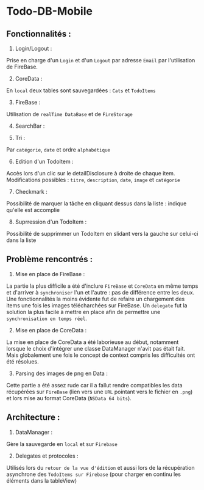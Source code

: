 # Todo-DB-Mobile

## Fonctionnalités :

1. Login/Logout :

Prise en charge d'un `Login` et d'un `Logout` par adresse `Email` par l'utilisation de FireBase.

2. CoreData :

En `local` deux tables sont sauvegardées : `Cats` et `TodoItems`

3. FireBase :

Utilisation de `realTime DataBase` et de `FireStorage`

4. SearchBar :

5. Tri :

Par `catégorie`, `date` et ordre `alphabétique`

6. Edition d'un TodoItem :

Accès lors d'un clic sur le detailDisclosure à droite de chaque item.
Modifications possibles : `titre`, `description`, `date`, `image` et `catégorie`

7. Checkmark :

Possibilité de marquer la tâche en cliquant dessus dans la liste : indique qu'elle est accomplie

8. Suprression d'un TodoItem :

Possibilité de supprimmer un TodoItem en slidant vers la gauche sur celui-ci dans la liste

## Problème rencontrés :

1. Mise en place de FireBase :

La partie la plus difficile a été d'inclure `FireBase` et `CoreData` en même temps et d'arriver à `synchroniser` l'un et l'autre : pas de différence entre les deux. Une fonctionnalités la moins évidente fut de refaire un chargement des items une fois les images télécharchées sur FireBase. Un `delegate` fut la solution la plus facile à mettre en place afin de permettre une `synchronisation en temps réel`.

2. Mise en place de CoreData :

La mise en place de CoreData a été laborieuse au début, notamment lorsque le choix d'intégrer une classe DataManager n'avit pas était fait. Mais globalement une fois le concept de context compris les difficultés ont été résolues. 

3. Parsing des images de png en Data : 

Cette partie a été assez rude car il a fallut rendre compatibles les data récupérées sur `FireBase` (lien vers une `URL` pointant vers le fichier en `.png`) et lors mise au format CoreData (`NSData 64 bits`).

## Architecture :

1. DataManager :

Gère la sauvegarde en `local` et sur `Firebase`

2. Delegates et protocoles :

Utilisés lors du `retour de la vue d'édition` et aussi lors de la récupération asynchrone des `TodoItems sur Firebase` (pour charger en continu les éléments dans la tableView)
